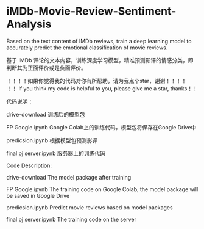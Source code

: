 # iMDb-Movie-Review-Sentiment-Analysis
Based on the text content of IMDb reviews, train a deep learning model to accurately predict the emotional classification of movie reviews.

基于 IMDb 评论的文本内容，训练深度学习模型，精准预测影评的情感分类，即判断其为正面评价或是负面评价。

！！！！如果你觉得我的代码对你有所帮助，请为我点个star，谢谢！！！！
！！ If you think my code is helpful to you, please give me a star, thanks！！



代码说明：

drive-download
训练后的模型包

FP Google.ipynb
Google Colab上的训练代码，模型包将保存在Google Drive中

predicsion.ipynb
根据模型包预测影评

final pj server.ipynb
服务器上的训练代码

Code Description:

drive-download
The model package after training

FP Google.ipynb
The training code on Google Colab, the model package will be saved in Google Drive

predicsion.ipynb
Predict movie reviews based on model packages

final pj server.ipynb
The training code on the server
